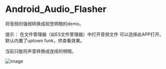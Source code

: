 # Android_Audio_Flasher

将音频的强弱转换成视觉明暗的demo。

提示：
在文件管理器（如ES文件管理器）中打开音频文件  可以选择此APP打开。
默认内置了uptown funk，供查看效果。

当前只能将声音转换成连续的明暗。

![image](https://github.com/rabbitinhere/Android_Audio_Flasher/raw/master/preview.png)
